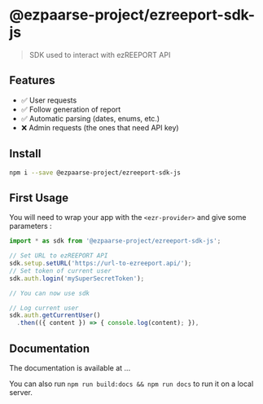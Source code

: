 # @ezpaarse-project/ezreeport-sdk-js

> SDK used to interact with ezREEPORT API

## Features

- ✅ User requests
- ✅ Follow generation of report
- ✅ Automatic parsing (dates, enums, etc.)
- ❌ Admin requests (the ones that need API key)

## Install

```sh
npm i --save @ezpaarse-project/ezreeport-sdk-js
```

## First Usage

You will need to wrap your app with the `<ezr-provider>` and give some parameters :

```js
import * as sdk from '@ezpaarse-project/ezreeport-sdk-js';

// Set URL to ezREEPORT API
sdk.setup.setURL('https://url-to-ezreeport.api/');
// Set token of current user
sdk.auth.login('mySuperSecretToken');

// You can now use sdk

// Log current user
sdk.auth.getCurrentUser()
  .then(({ content }) => { console.log(content); }),
```

## Documentation

The documentation is available at ...

You can also run `npm run build:docs && npm run docs` to run it on a local server.
